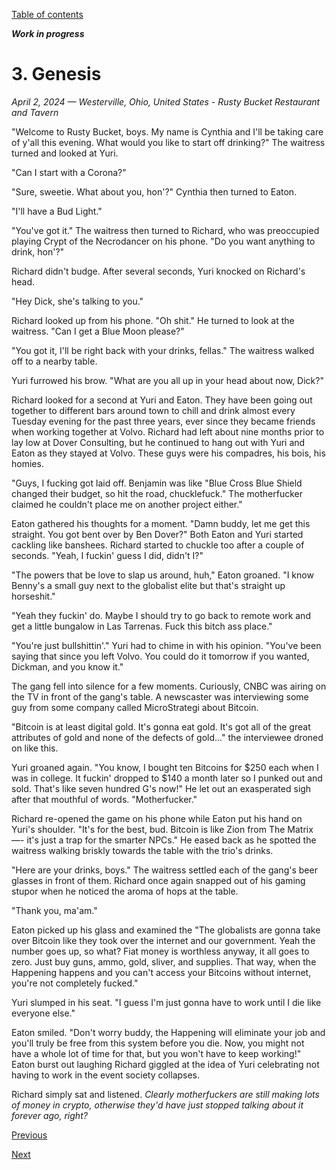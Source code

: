 [Table of contents](./README.md#table-of-contents)
<!-- TODO: Revise the discussion so that Richard gets laid off at Dover Consulting before this. I initially wrote this thinking it would happen before what is now chapter 2. His license has not yet been suspended, as far as he's aware. -->
***Work in progress***

# 3. Genesis
*April 2, 2024 — Westerville, Ohio, United States - Rusty Bucket Restaurant and Tavern*

"Welcome to Rusty Bucket, boys. My name is Cynthia and I'll be taking care of y'all this evening. What would you like to start off drinking?" The waitress turned and looked at Yuri. 

"Can I start with a Corona?"

"Sure, sweetie. What about you, hon'?" Cynthia then turned to Eaton. 

"I'll have a Bud Light."

"You've got it." The waitress then turned to Richard, who was preoccupied playing Crypt of the Necrodancer on his phone. "Do you want anything to drink, hon'?"

Richard didn't budge. After several seconds, Yuri knocked on Richard's head.

"Hey Dick, she's talking to you."

Richard looked up from his phone. "Oh shit." He turned to look at the waitress. "Can I get a Blue Moon please?"

"You got it, I'll be right back with your drinks, fellas." The waitress walked off to a nearby table.

Yuri furrowed his brow. "What are you all up in your head about now, Dick?"

Richard looked for a second at Yuri and Eaton. They have been going out together to different bars around town to chill and drink almost every Tuesday evening for the past three years, ever since they became friends when working together at Volvo. Richard had left about nine months prior to lay low at Dover Consulting, but he continued to hang out with Yuri and Eaton as they stayed at Volvo. These guys were his compadres, his bois, his homies. 

"Guys, I fucking got laid off. Benjamin was like \"Blue Cross Blue Shield changed their budget, so hit the road, chucklefuck.\" The motherfucker claimed he couldn't place me on another project either."

Eaton gathered his thoughts for a moment. "Damn buddy, let me get this straight. You got bent over by Ben Dover?" Both Eaton and Yuri started cackling like banshees. Richard started to chuckle too after a couple of seconds. "Yeah, I fuckin' guess I did, didn't I?"

"The powers that be love to slap us around, huh," Eaton groaned. "I know Benny's a small guy next to the globalist elite but that's straight up horseshit."

"Yeah they fuckin' do. Maybe I should try to go back to remote work and get a little bungalow in Las Tarrenas. Fuck this bitch ass place."

"You're just bullshittin'." Yuri had to chime in with his opinion. "You've been saying that since you left Volvo. You could do it tomorrow if you wanted, Dickman, and you know it."

The gang fell into silence for a few moments. Curiously, CNBC was airing on the TV in front of the gang's table. A newscaster was interviewing some guy from some company called MicroStrategi about Bitcoin.

"Bitcoin is at least digital gold. It's gonna eat gold. It's got all of the great attributes of gold and none of the defects of gold..." the interviewee droned on like this.

Yuri groaned again. "You know, I bought ten Bitcoins for $250 each when I was in college. It fuckin' dropped to $140 a month later so I punked out and sold. That's like seven hundred G's now!" He let out an exasperated sigh after that mouthful of words. "Motherfucker."

Richard re-opened the game on his phone while Eaton put his hand on Yuri's shoulder. "It's for the best, bud. Bitcoin is like Zion from The Matrix —- it's just a trap for the smarter NPCs." He eased back as he spotted the waitress walking briskly towards the table with the trio's drinks. 

"Here are your drinks, boys." The waitress settled each of the gang's beer glasses in front of them. Richard once again snapped out of his gaming stupor when he noticed the aroma of hops at the table. 

"Thank you, ma'am."

Eaton picked up his glass and examined the "The globalists are gonna take over Bitcoin like they took over the internet and our government. Yeah the number goes up, so what? Fiat money is worthless anyway, it all goes to zero. Just buy guns, ammo, gold, sliver, and supplies. That way, when the Happening happens and you can't access your Bitcoins without internet, you're not completely fucked."

Yuri slumped in his seat. "I guess I'm just gonna have to work until I die like everyone else."

Eaton smiled. "Don't worry buddy, the Happening will eliminate your job and you'll truly be free from this system before you die. Now, you might not have a whole lot of time for that, but you won't have to keep working!" Eaton burst out laughing Richard giggled at the idea of Yuri celebrating not having to work in the event society collapses. 

Richard simply sat and listened. *Clearly motherfuckers are still making lots of money in crypto, otherwise they'd have just stopped talking about it forever ago, right?*

[Previous](./2.descent.md)

[Next](./4.crash.md)